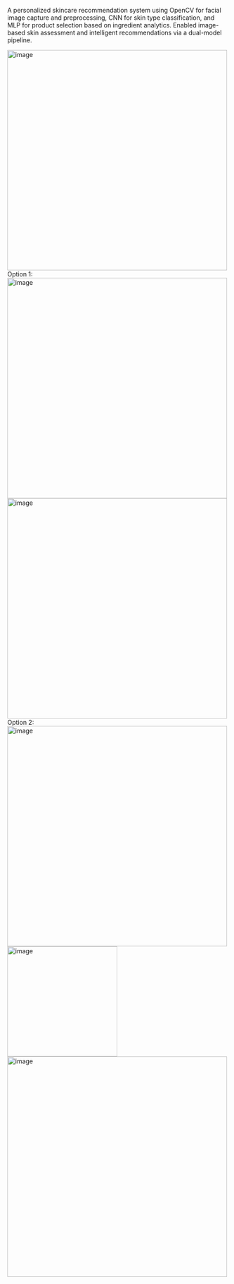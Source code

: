 A personalized skincare recommendation system using OpenCV for facial image capture and preprocessing, CNN for skin type classification, and MLP for product selection based on ingredient analytics. Enabled image-based skin assessment and intelligent recommendations via a dual-model pipeline.

<img width="500" alt="image" src="https://github.com/user-attachments/assets/3695f248-4750-4217-8ece-efea939a75b3" />
<br>
Option 1:<br>
<img width="500" alt="image" src="https://github.com/user-attachments/assets/53d07172-fd52-4d5a-8f14-ff44d2b5b774" />
<img width="500" alt="image" src="https://github.com/user-attachments/assets/78ac5acb-6206-41a2-95a1-679bcf8d035f" />
<br>
Option 2:<br>
<img width="500" alt="image" src="https://github.com/user-attachments/assets/41067b89-61e3-48c3-9084-17c6bcc79da5" /><br>
<img width="250" alt="image" src="https://github.com/user-attachments/assets/931e5c73-64bf-4573-b8c3-97408b60c3e0" /><br>
<img width="500" alt="image" src="https://github.com/user-attachments/assets/b287bf9c-0a38-4015-b6ad-dcd291425d3f" />



